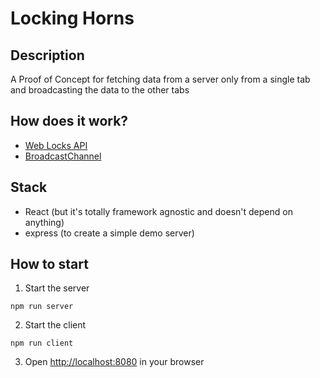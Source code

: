 # Locking Horns

## Description
A Proof of Concept for fetching data from a server only from a single tab and broadcasting the data to the other tabs

## How does it work?
- [Web Locks API](https://developer.mozilla.org/en-US/docs/Web/API/Web_Locks_API)
- [BroadcastChannel](https://developer.mozilla.org/en-US/docs/Web/API/BroadcastChannel)

## Stack
- React (but it's totally framework agnostic and doesn't depend on anything)
- express (to create a simple demo server)

## How to start
1. Start the server
```console
npm run server
```
2. Start the client
```console
npm run client
```
3. Open [http://localhost:8080](http://localhost:8080) in your browser
